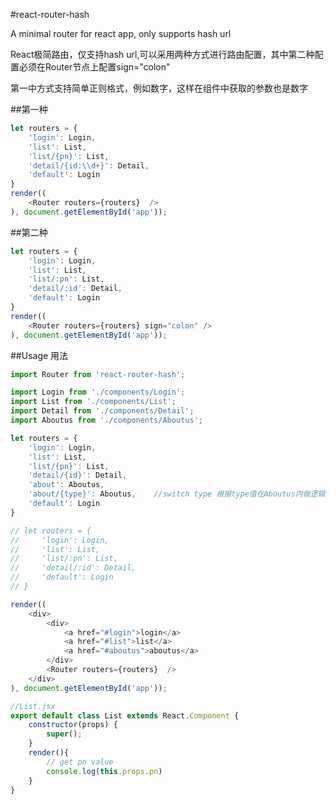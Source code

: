 
#react-router-hash

A minimal router for react app, only supports hash url

React极简路由，仅支持hash url,可以采用两种方式进行路由配置，其中第二种配置必须在Router节点上配置sign="colon"

第一中方式支持简单正则格式，例如数字，这样在组件中获取的参数也是数字

##第一种
```javascript
let routers = {
    'login': Login,
    'list': List,
    'list/{pn}': List,
    'detail/{id:\\d+}': Detail,
    'default': Login
}
render((
    <Router routers={routers}  />
), document.getElementById('app'));
```

##第二种
```javascript
let routers = {
    'login': Login,
    'list': List,
    'list/:pn': List,
    'detail/:id': Detail,
    'default': Login
}
render((
    <Router routers={routers} sign="colon" />
), document.getElementById('app'));
```

##Usage 用法

```javascript
import Router from 'react-router-hash';

import Login from './components/Login';
import List from './components/List';
import Detail from './components/Detail';
import Aboutus from './components/Aboutus';

let routers = {
    'login': Login,
    'list': List,
    'list/{pn}': List,
    'detail/{id}': Detail,
    'about': Aboutus,
    'about/{type}': Aboutus,    //switch type 根据type值在Aboutus内做逻辑操作
    'default': Login
}

// let routers = {
//     'login': Login,
//     'list': List,
//     'list/:pn': List,
//     'detail/:id': Detail,
//     'default': Login
// }

render((
    <div>
        <div>
            <a href="#login">login</a>
            <a href="#list">list</a>
            <a href="#aboutus">aboutus</a>
        </div>
        <Router routers={routers}  />
    </div>
), document.getElementById('app'));

//List.jsx
export default class List extends React.Component {
    constructor(props) {
        super();
    }
    render(){
        // get pn value
        console.log(this.props.pn)
    }
}

```

